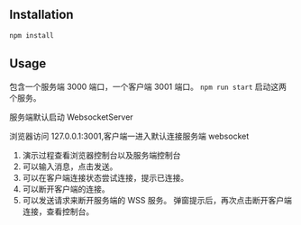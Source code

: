 ## Installation

```bash
npm install
```

## Usage

包含一个服务端 3000 端口，一个客户端 3001 端口。 `npm run start` 启动这两个服务。

服务端默认启动 WebsocketServer

浏览器访问 127.0.0.1:3001,客户端一进入默认连接服务端 websocket

1. 演示过程查看浏览器控制台以及服务端控制台
2. 可以输入消息，点击发送。
3. 可以在客户端连接状态尝试连接，提示已连接。
4. 可以断开客户端的连接。
5. 可以发送请求来断开服务端的 WSS 服务。 弹窗提示后，再次点击断开客户端连接，查看控制台。
